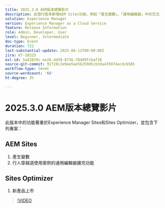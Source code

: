 ```yaml
---
title: 2025.3.0 AEM版本總覽影片
description: 此發行版本新增AEM Sites功能，例如「產生變數」、「通用編輯器」中的交叉通路支援，以及Sites Optimizer中的新產品啟動。
solution: Experience Manager
version: Experience Manager as a Cloud Service
feature: Release Information
role: Admin, Developer, User
level: Beginner, Intermediate
doc-type: Event
duration: 722
last-substantial-update: 2025-06-12T00:00:00Z
jira: KT-18325
exl-id: 5a42839c-ee2b-4d39-8736-78dd9fcbaf18
source-git-commit: 91f20c3e9ee5ae5b259d5cb3da476974acdc6585
workflow-type: tm+mt
source-wordcount: '66'
ht-degree: 3%

---
```


# 2025.3.0 AEM版本總覽影片

此版本中的功能著重於Experience Manager Sites和Sites Optimizer，並包含下列專案：

## AEM Sites

1. 產生變數
1. 行人穿越道使用案例的通用編輯器擴充功能

## Sites Optimizer

1. 新產品上市

>[!VIDEO](https://video.tv.adobe.com/v/3463859/?learn=on&enablevpops)
